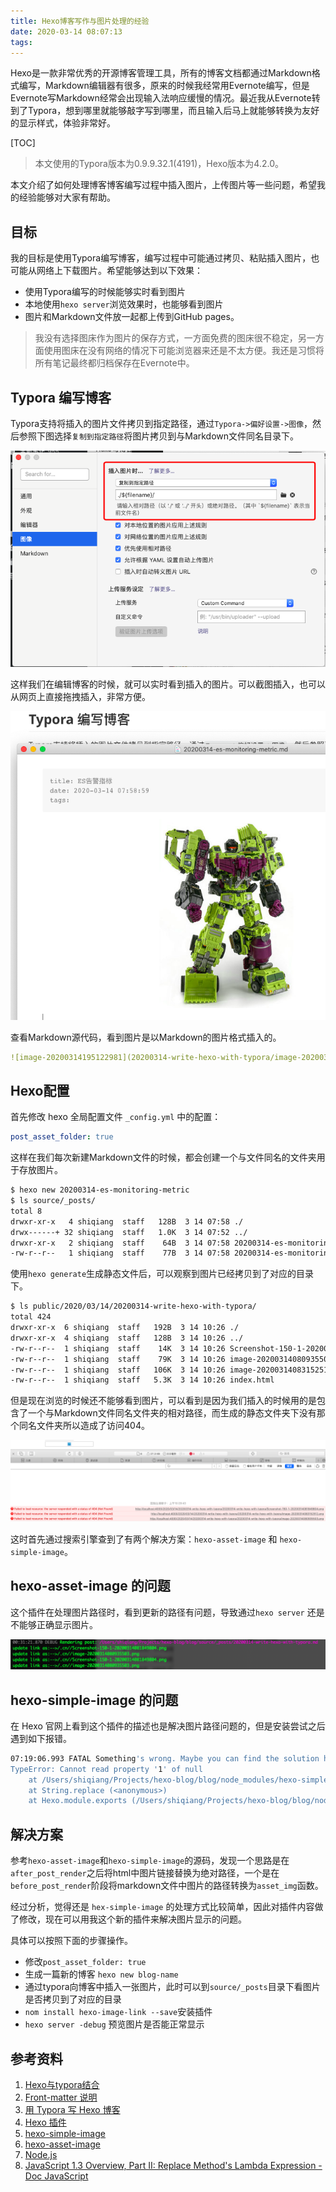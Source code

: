 ```yaml
---
title: Hexo博客写作与图片处理的经验
date: 2020-03-14 08:07:13
tags:
---
```


Hexo是一款非常优秀的开源博客管理工具，所有的博客文档都通过Markdown格式编写，Markdown编辑器有很多，原来的时候我经常用Evernote编写，但是Evernote写Markdown经常会出现输入法响应缓慢的情况。最近我从Evernote转到了Typora，想到哪里就能够敲字写到哪里，而且输入后马上就能够转换为友好的显示样式，体验非常好。

<!-- more -->

[TOC]

> 本文使用的Typora版本为0.9.9.32.1(4191)，Hexo版本为4.2.0。

本文介绍了如何处理博客博客编写过程中插入图片，上传图片等一些问题，希望我的经验能够对大家有帮助。

## 目标

我的目标是使用Typora编写博客，编写过程中可能通过拷贝、粘贴插入图片，也可能从网络上下载图片。希望能够达到以下效果：

* 使用Typora编写的时候能够实时看到图片
* 本地使用`hexo server`浏览效果时，也能够看到图片
* 图片和Markdown文件放一起都上传到GitHub pages。

> 我没有选择图床作为图片的保存方式，一方面免费的图床很不稳定，另一方面使用图床在没有网络的情况下可能浏览器来还是不太方便。我还是习惯将所有笔记最终都归档保存在Evernote中。

## Typora 编写博客

Typora支持将插入的图片文件拷贝到指定路径，通过`Typora->偏好设置->图像`，然后参照下图选择`复制到指定路径`将图片拷贝到与Markdown文件同名目录下。

![image-20200314080935503](20200314-write-hexo-with-typora/image-20200314080935503.png)

这样我们在编辑博客的时候，就可以实时看到插入的图片。可以截图插入，也可以从网页上直接拖拽插入，非常方便。

![image-20200314195122981](20200314-write-hexo-with-typora/image-20200314195122981.png)

查看Markdown源代码，看到图片是以Markdown的图片格式插入的。

```yaml
![image-20200314195122981](20200314-write-hexo-with-typora/image-20200314195122981.png)
```



## Hexo配置

首先修改 hexo 全局配置文件 `_config.yml` 中的配置：

```yaml
post_asset_folder: true
```
这样在我们每次新建Markdown文件的时候，都会创建一个与文件同名的文件夹用于存放图片。
```sh
$ hexo new 20200314-es-monitoring-metric
$ ls source/_posts/
total 8
drwxr-xr-x   4 shiqiang  staff   128B  3 14 07:58 ./
drwx------+ 32 shiqiang  staff   1.0K  3 14 07:52 ../
drwxr-xr-x   2 shiqiang  staff    64B  3 14 07:58 20200314-es-monitoring-metric/
-rw-r--r--   1 shiqiang  staff    77B  3 14 07:58 20200314-es-monitoring-metric.md
```

使用`hexo generate`生成静态文件后，可以观察到图片已经拷贝到了对应的目录下。

```sh
$ ls public/2020/03/14/20200314-write-hexo-with-typora/
total 424
drwxr-xr-x  6 shiqiang  staff   192B  3 14 10:26 ./
drwxr-xr-x  4 shiqiang  staff   128B  3 14 10:26 ../
-rw-r--r--  1 shiqiang  staff    14K  3 14 10:26 Screenshot-150-1-20200314081849804.png
-rw-r--r--  1 shiqiang  staff    79K  3 14 10:26 image-20200314080935503.png
-rw-r--r--  1 shiqiang  staff   106K  3 14 10:26 image-20200314083152512.png
-rw-r--r--  1 shiqiang  staff   5.3K  3 14 10:26 index.html
```

但是现在浏览的时候还不能够看到图片，可以看到是因为我们插入的时候用的是包含了一个与Markdown文件同名文件夹的相对路径，而生成的静态文件夹下没有那个同名文件夹所以造成了访问404。



![image-20200314103033223](20200314-write-hexo-with-typora/image-20200314103033223.png)

这时首先通过搜索引擎查到了有两个解决方案：`hexo-asset-image` 和 `hexo-simple-image`。

## hexo-asset-image 的问题

这个插件在处理图片路径时，看到更新的路径有问题，导致通过`hexo server` 还是不能够正确显示图片。

![image-20200314083152512](20200314-write-hexo-with-typora/image-20200314083152512.png)

## hexo-simple-image 的问题

在 Hexo 官网上看到这个插件的描述也是解决图片路径问题的，但是安装尝试之后遇到如下报错。

```sh
07:19:06.993 FATAL Something's wrong. Maybe you can find the solution here: https://hexo.io/docs/troubleshooting.html
TypeError: Cannot read property '1' of null
    at /Users/shiqiang/Projects/hexo-blog/blog/node_modules/hexo-simple-image/lib/index.js:9:20
    at String.replace (<anonymous>)
    at Hexo.module.exports (/Users/shiqiang/Projects/hexo-blog/blog/node_modules/hexo-simple-image/lib/index.js:2:31)
```

## 解决方案

参考`hexo-asset-image`和`hexo-simple-image`的源码，发现一个思路是在`after_post_render`之后将html中图片链接替换为绝对路径，一个是在`before_post_render`阶段将markdown文件中图片的路径转换为`asset_img`函数。

经过分析，觉得还是 `hex-simple-image` 的处理方式比较简单，因此对插件内容做了修改，现在可以用我这个新的插件来解决图片显示的问题。

具体可以按照下面的步骤操作。

* 修改`post_asset_folder: true`
* 生成一篇新的博客 `hexo new blog-name`
* 通过typora向博客中插入一张图片，此时可以到`source/_posts`目录下看图片是否拷贝到了对应的目录
* `nom install hexo-image-link --save`安装插件
* `hexo server -debug` 预览图片是否能正常显示



## 参考资料

1. [Hexo与typora结合](https://www.jianshu.com/p/81a40a2c6514)
2. [Front-matter 说明](https://hexo.io/zh-cn/docs/front-matter.html)
3. [用 Typora 写 Hexo 博客](https://zhangnew.com/Typora-Hexo.html)
4. [Hexo 插件](https://hexo.io/zh-cn/docs/plugins.html)
5. [hexo-simple-image](https://github.com/Aragakiiii/hexo-simple-image)
6. [hexo-asset-image](https://github.com/xcodebuild/hexo-asset-image)
7. [Node.js](https://nodejs.org/en/)
8. [JavaScript 1.3 Overview, Part II: Replace Method's Lambda Expression - Doc JavaScript](http://webreference.com/js/column26/lambda.html)

